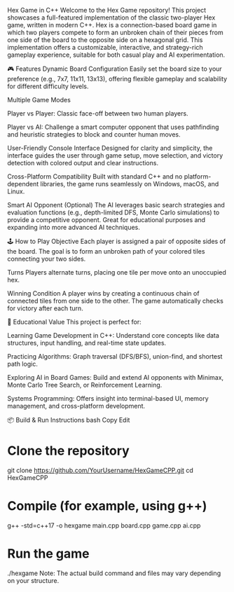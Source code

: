 Hex Game in C++
Welcome to the Hex Game repository!
This project showcases a full-featured implementation of the classic two-player Hex game, written in modern C++. Hex is a connection-based board game in which two players compete to form an unbroken chain of their pieces from one side of the board to the opposite side on a hexagonal grid. This implementation offers a customizable, interactive, and strategy-rich gameplay experience, suitable for both casual play and AI experimentation.

🎮 Features
Dynamic Board Configuration
Easily set the board size to your preference (e.g., 7x7, 11x11, 13x13), offering flexible gameplay and scalability for different difficulty levels.

Multiple Game Modes

Player vs Player: Classic face-off between two human players.

Player vs AI: Challenge a smart computer opponent that uses pathfinding and heuristic strategies to block and counter human moves.

User-Friendly Console Interface
Designed for clarity and simplicity, the interface guides the user through game setup, move selection, and victory detection with colored output and clear instructions.

Cross-Platform Compatibility
Built with standard C++ and no platform-dependent libraries, the game runs seamlessly on Windows, macOS, and Linux.

Smart AI Opponent (Optional)
The AI leverages basic search strategies and evaluation functions (e.g., depth-limited DFS, Monte Carlo simulations) to provide a competitive opponent. Great for educational purposes and expanding into more advanced AI techniques.

🕹️ How to Play
Objective
Each player is assigned a pair of opposite sides of the board. The goal is to form an unbroken path of your colored tiles connecting your two sides.

Turns
Players alternate turns, placing one tile per move onto an unoccupied hex.

Winning Condition
A player wins by creating a continuous chain of connected tiles from one side to the other. The game automatically checks for victory after each turn.

🧠 Educational Value
This project is perfect for:

Learning Game Development in C++: Understand core concepts like data structures, input handling, and real-time state updates.

Practicing Algorithms: Graph traversal (DFS/BFS), union-find, and shortest path logic.

Exploring AI in Board Games: Build and extend AI opponents with Minimax, Monte Carlo Tree Search, or Reinforcement Learning.

Systems Programming: Offers insight into terminal-based UI, memory management, and cross-platform development.

📦 Build & Run Instructions
bash
Copy
Edit
# Clone the repository
git clone https://github.com/YourUsername/HexGameCPP.git
cd HexGameCPP

# Compile (for example, using g++)
g++ -std=c++17 -o hexgame main.cpp board.cpp game.cpp ai.cpp

# Run the game
./hexgame
Note: The actual build command and files may vary depending on your structure.
